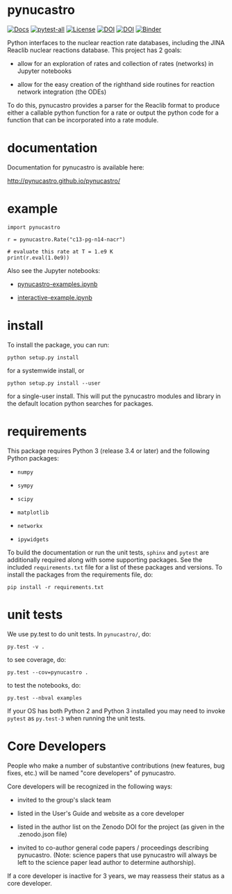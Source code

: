 # pynucastro

[![Docs](https://github.com/pynucastro/pynucastro/workflows/github%20pages/badge.svg)](http://pynucastro.github.io/pynucastro/)
[![pytest-all](https://github.com/pynucastro/pynucastro/workflows/pytest-all/badge.svg?branch=main)](https://github.com/pynucastro/pynucastro/actions)
[![License](https://img.shields.io/badge/License-BSD%203--Clause-blue.svg)](https://opensource.org/licenses/BSD-3-Clause)
[![DOI](http://joss.theoj.org/papers/10.21105/joss.00588/status.svg)](https://doi.org/10.21105/joss.00588)
[![DOI](https://zenodo.org/badge/DOI/10.5281/zenodo.1202434.svg)](https://doi.org/10.5281/zenodo.1202434)
[![Binder](https://mybinder.org/badge_logo.svg)](https://mybinder.org/v2/gh/pynucastro/pynucastro/main?filepath=examples%2Fpynucastro-examples.ipynb)

Python interfaces to the nuclear reaction rate databases, including
the JINA Reaclib nuclear reactions database.  This
project has 2 goals:

  * allow for an exploration of rates and collection of rates (networks)
    in Jupyter notebooks

  * allow for the easy creation of the righthand side routines for
    reaction network integration (the ODEs) 

To do this, pynucastro provides a parser for the Reaclib format to
produce either a callable python function for a rate or output the
python code for a function that can be incorporated into a rate
module.

# documentation

Documentation for pynucastro is available here:

http://pynucastro.github.io/pynucastro/


# example
```
import pynucastro

r = pynucastro.Rate("c13-pg-n14-nacr")

# evaluate this rate at T = 1.e9 K
print(r.eval(1.0e9))

```

Also see the Jupyter notebooks:

  * [pynucastro-examples.ipynb](https://github.com/pynucastro/pynucastro/blob/main/examples/pynucastro-examples.ipynb)

  * [interactive-example.ipynb](https://github.com/pynucastro/pynucastro/blob/main/examples/interactive-example.ipynb)


# install

To install the package, you can run:
```
python setup.py install
```
for a systemwide install, or
```
python setup.py install --user
```
for a single-user install.  This will put the pynucastro modules and library in
the default location python searches for packages.


# requirements

This package requires Python 3 (release 3.4 or later) and the following Python packages:

* `numpy`

* `sympy`

* `scipy`

* `matplotlib`

* `networkx`

* `ipywidgets`

To build the documentation or run the unit tests, `sphinx` and
`pytest` are additionally required along with some supporting
packages. See the included `requirements.txt` file for a list of these
packages and versions. To install the packages from the requirements
file, do:
```
pip install -r requirements.txt
```

# unit tests

We use py.test to do unit tests.  In `pynucastro/`, do:
```
py.test -v .
```

to see coverage, do:
```
py.test --cov=pynucastro .
```

to test the notebooks, do:
```
py.test --nbval examples
```

If your OS has both Python 2 and Python 3 installed you may need to
invoke `pytest` as `py.test-3` when running the unit tests.


# Core Developers

People who make a number of substantive contributions (new features,
bug fixes, etc.) will be named "core developers" of pynucastro.

Core developers will be recognized in the following ways:

  * invited to the group's slack team

  * listed in the User's Guide and website as a core developer

  * listed in the author list on the Zenodo DOI for the project
    (as given in the .zenodo.json file)

  * invited to co-author general code papers / proceedings describing
    pynucastro.  (Note: science papers that use pynucastro will always
    be left to the science paper lead author to determine authorship).

If a core developer is inactive for 3 years, we may reassess their
status as a core developer.

